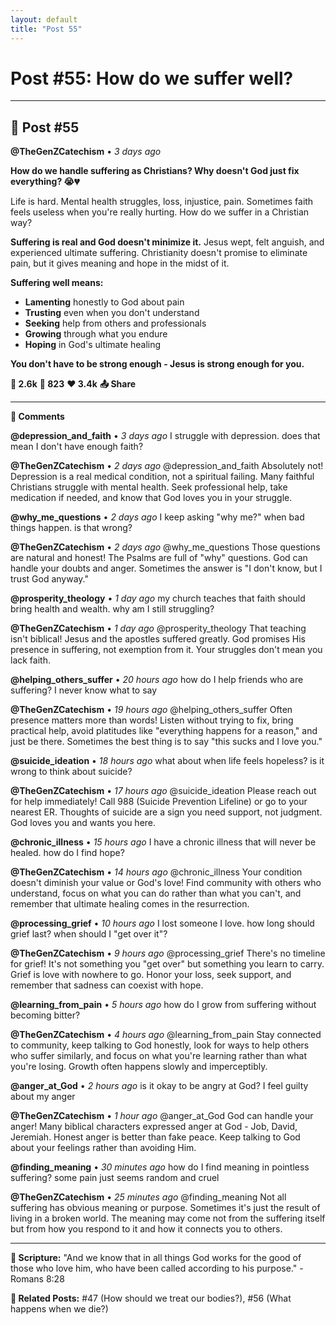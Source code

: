 ```yaml
---
layout: default
title: "Post 55"
---
```

# Post #55: How do we suffer well?

---

## 📱 Post #55

**@TheGenZCatechism** • *3 days ago*

**How do we handle suffering as Christians? Why doesn't God just fix everything? 😭💔**

Life is hard. Mental health struggles, loss, injustice, pain. Sometimes faith feels useless when you're really hurting. How do we suffer in a Christian way?

**Suffering is real and God doesn't minimize it.** Jesus wept, felt anguish, and experienced ultimate suffering. Christianity doesn't promise to eliminate pain, but it gives meaning and hope in the midst of it.

**Suffering well means:**
- **Lamenting** honestly to God about pain
- **Trusting** even when you don't understand  
- **Seeking** help from others and professionals
- **Growing** through what you endure
- **Hoping** in God's ultimate healing

**You don't have to be strong enough - Jesus is strong enough for you.**

**💭 2.6k** **🔄 823** **❤️ 3.4k** **📤 Share**

---

**💬 Comments**

**@depression_and_faith** • *3 days ago*
I struggle with depression. does that mean I don't have enough faith?

**@TheGenZCatechism** • *2 days ago*
@depression_and_faith Absolutely not! Depression is a real medical condition, not a spiritual failing. Many faithful Christians struggle with mental health. Seek professional help, take medication if needed, and know that God loves you in your struggle.

**@why_me_questions** • *2 days ago*
I keep asking "why me?" when bad things happen. is that wrong?

**@TheGenZCatechism** • *2 days ago*
@why_me_questions Those questions are natural and honest! The Psalms are full of "why" questions. God can handle your doubts and anger. Sometimes the answer is "I don't know, but I trust God anyway."

**@prosperity_theology** • *1 day ago*
my church teaches that faith should bring health and wealth. why am I still struggling?

**@TheGenZCatechism** • *1 day ago*
@prosperity_theology That teaching isn't biblical! Jesus and the apostles suffered greatly. God promises His presence in suffering, not exemption from it. Your struggles don't mean you lack faith.

**@helping_others_suffer** • *20 hours ago*
how do I help friends who are suffering? I never know what to say

**@TheGenZCatechism** • *19 hours ago*
@helping_others_suffer Often presence matters more than words! Listen without trying to fix, bring practical help, avoid platitudes like "everything happens for a reason," and just be there. Sometimes the best thing is to say "this sucks and I love you."

**@suicide_ideation** • *18 hours ago*
what about when life feels hopeless? is it wrong to think about suicide?

**@TheGenZCatechism** • *17 hours ago*
@suicide_ideation Please reach out for help immediately! Call 988 (Suicide Prevention Lifeline) or go to your nearest ER. Thoughts of suicide are a sign you need support, not judgment. God loves you and wants you here.

**@chronic_illness** • *15 hours ago*
I have a chronic illness that will never be healed. how do I find hope?

**@TheGenZCatechism** • *14 hours ago*
@chronic_illness Your condition doesn't diminish your value or God's love! Find community with others who understand, focus on what you can do rather than what you can't, and remember that ultimate healing comes in the resurrection.

**@processing_grief** • *10 hours ago*
I lost someone I love. how long should grief last? when should I "get over it"?

**@TheGenZCatechism** • *9 hours ago*
@processing_grief There's no timeline for grief! It's not something you "get over" but something you learn to carry. Grief is love with nowhere to go. Honor your loss, seek support, and remember that sadness can coexist with hope.

**@learning_from_pain** • *5 hours ago*
how do I grow from suffering without becoming bitter?

**@TheGenZCatechism** • *4 hours ago*
@learning_from_pain Stay connected to community, keep talking to God honestly, look for ways to help others who suffer similarly, and focus on what you're learning rather than what you're losing. Growth often happens slowly and imperceptibly.

**@anger_at_God** • *2 hours ago*
is it okay to be angry at God? I feel guilty about my anger

**@TheGenZCatechism** • *1 hour ago*
@anger_at_God God can handle your anger! Many biblical characters expressed anger at God - Job, David, Jeremiah. Honest anger is better than fake peace. Keep talking to God about your feelings rather than avoiding Him.

**@finding_meaning** • *30 minutes ago*
how do I find meaning in pointless suffering? some pain just seems random and cruel

**@TheGenZCatechism** • *25 minutes ago*
@finding_meaning Not all suffering has obvious meaning or purpose. Sometimes it's just the result of living in a broken world. The meaning may come not from the suffering itself but from how you respond to it and how it connects you to others.

---

**📖 Scripture:** "And we know that in all things God works for the good of those who love him, who have been called according to his purpose." - Romans 8:28

**🔗 Related Posts:** #47 (How should we treat our bodies?), #56 (What happens when we die?) 
